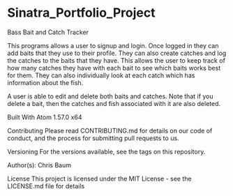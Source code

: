 # Sinatra_Portfolio_Project

Bass Bait and Catch Tracker

This programs allows a user to signup and login.  Once logged in they can add baits that they use to their profile. They can also create catches and log the catches to the baits that they have.  This allows the user to keep track of how many catches they have with each bait to see which baits works best for them. They can also individually look at each catch which has information about the fish.

A user is able to edit and delete both baits and catches. Note that if you delete a bait, then the catches and fish associated with it are also deleted.

Built With Atom 1.57.0 x64

Contributing Please read CONTRIBUTING.md for details on our code of conduct, and the process for submitting pull requests to us.

Versioning For the versions available, see the tags on this repository.

Author(s): Chris Baum

License This project is licensed under the MIT License - see the LICENSE.md file for details
